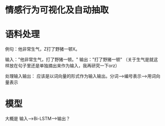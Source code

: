 # 情感行为可视化及自动抽取


# 语料处理
例句：他非常<keyword>生气</keyword>，Z打了野猪一顿X。

输入："他非常<keyword>生气</keyword>，打了野猪一顿。"    输出："打了野猪一顿"
（关于生气是就这样放在句子里还是单独摘出来作为输入，我再研究一下orz）

处理输入输出：
应该是以词向量的形式作为输入输出。分词-->编号表示-->用词向量表示

# 模型
大概是 输入-->Bi-LSTM-->输出？
